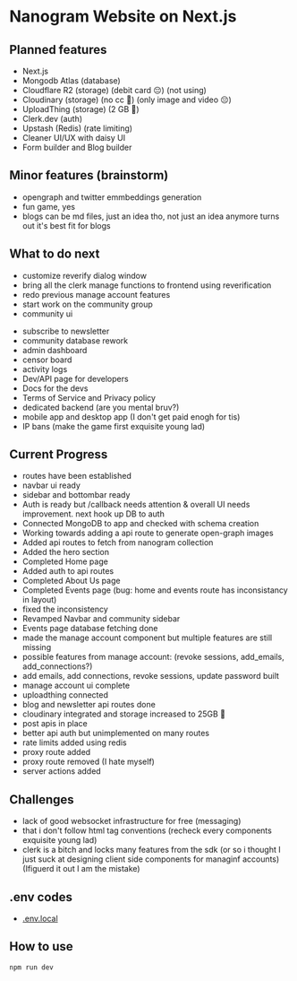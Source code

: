 # Nanogram Website on Next.js

## Planned features

- Next.js
- Mongodb Atlas (database)
- Cloudflare R2 (storage) (debit card 😔) (not using)
- Cloudinary (storage) (no cc 🤩) (only image and video 😔)
- UploadThing (storage) (2 GB 🤩)
- Clerk.dev (auth)
- Upstash (Redis) (rate limiting)
- Cleaner UI/UX with daisy UI
- Form builder and Blog builder

## Minor features (brainstorm)

- opengraph and twitter emmbeddings generation
- fun game, yes
- blogs can be md files, just an idea tho, not just an idea anymore turns out it's best fit for blogs

## What to do next

<!-- - api routes for events collection -->
<!-- - api logic for the entirity of events route -->
<!-- - fix the inconsistency in home and events route -->

- customize reverify dialog window
- bring all the clerk manage functions to frontend using reverification
- redo previous manage account features
- start work on the community group
- community ui
<!-- - connect uploadthing and establish blogs and newsletters -->
- subscribe to newsletter
  <!-- - connect cloudinary and test out it's usage -->
  <!-- - Revamped Navbar and community sidebar -->
  <!-- - better api authentication allowing api key creation (mailjet perhaps) (no mailjet but still doable) -->
  <!-- - admin auth proxy api -->
  <!-- - make proxy secure/ ditch proxy for server actions "use server" -->
- community database rework
- admin dashboard
- censor board
- activity logs
- Dev/API page for developers
- Docs for the devs
- Terms of Service and Privacy policy
- dedicated backend (are you mental bruv?)
- mobile app and desktop app (I don't get paid enogh for tis)
- IP bans (make the game first exquisite young lad)

## Current Progress

- routes have been established
- navbar ui ready
- sidebar and bottombar ready
- Auth is ready but /callback needs attention & overall UI needs improvement. next hook up DB to auth
- Connected MongoDB to app and checked with schema creation
- Working towards adding a api route to generate open-graph images
- Added api routes to fetch from nanogram collection
- Added the hero section
- Completed Home page
- Added auth to api routes
- Completed About Us page
- Completed Events page (bug: home and events route has inconsistancy in layout)
- fixed the inconsistency
- Revamped Navbar and community sidebar
- Events page database fetching done
- made the manage account component but multiple features are still missing
- possible features from manage account: (revoke sessions, add_emails, add_connections?)
- add emails, add connections, revoke sessions, update password built
- manage account ui complete
- uploadthing connected
- blog and newsletter api routes done
- cloudinary integrated and storage increased to 25GB 🤩
- post apis in place
- better api auth but unimplemented on many routes
- rate limits added using redis
- proxy route added
- proxy route removed (I hate myself)
- server actions added

## Challenges

- lack of good websocket infrastructure for free (messaging)
- that i don't follow html tag conventions (recheck every components exquisite young lad)
- clerk is a bitch and locks many features from the sdk (or so i thought I just suck at designing client side components for managinf accounts) (Ifiguerd it out I am the mistake)

## .env codes

- [.env.local](https://gist.githubusercontent.com/Pramoda-S-R/25e2a6074970f20cfc2b34f48f3871af)

## How to use

```bash
npm run dev
```
